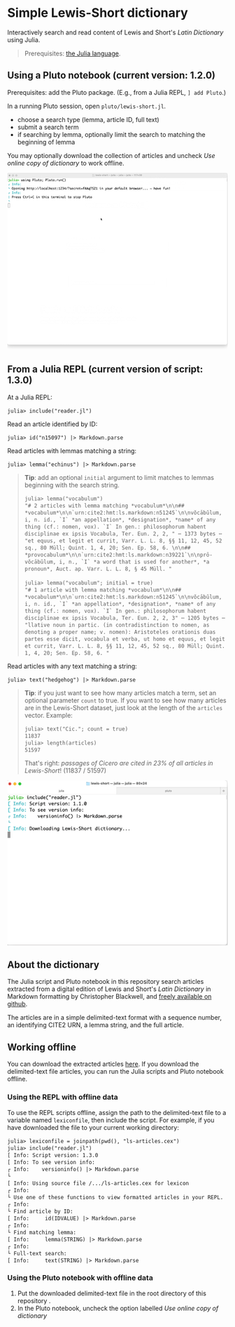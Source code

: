 # Simple Lewis-Short dictionary

Interactively search and read content of Lewis and Short's *Latin Dictionary* using Julia.

> Prerequisites: [the Julia language](https://julialang.org/downloads/).


## Using a Pluto notebook (current version: 1.2.0)

Prerequisites: add the Pluto package.  (E.g., from a Julia REPL, `] add Pluto`.)

In a running Pluto session, open `pluto/lewis-short.jl`.

- choose a search type (lemma, article ID, full text)
- submit a search term
- if searching by lemma, optionally limit the search to matching the beginning of lemma

You may optionally download the collection of articles and uncheck *Use online copy of dictionary* to work offline.

![Pluto notebook](./lewis-short-plutonb.gif)

## From a Julia REPL (current version of script: 1.3.0)

At a Julia REPL:

```{julia}
julia> include("reader.jl")
```

Read an article identified by ID:


```{julia}
julia> id("n15097") |> Markdown.parse
```

Read articles with lemmas matching a string:

```{julia}
julia> lemma("echinus") |> Markdown.parse
```
> **Tip**: add an optional `initial` argument to limit matches to lemmas beginning with the search string.
>
> ```{julia}
> julia> lemma("vocabulum")
> "# 2 articles with lemma matching *vocabulum*\n\n## *vocabulum*\n\n`urn:cite2:hmt:ls.markdown:n51245`\n\nvŏcābŭlum, i, n. id., `I` *an appellation*, *designation*, *name* of any thing (cf.: nomen, vox). `I` In gen.: philosophorum habent disciplinae ex ipsis Vocabula, Ter. Eun. 2, 2, " ⋯ 1373 bytes ⋯ "et equus, et legit et currit, Varr. L. L. 8, §§ 11, 12, 45, 52 sq., 80 Müll; Quint. 1, 4, 20; Sen. Ep. 58, 6. \n\n## *provocabulum*\n\n`urn:cite2:hmt:ls.markdown:n39221`\n\nprō-vŏcābŭlum, i, n., `I` *a word that is used for another*, *a pronoun*, Auct. ap. Varr. L. L. 8, § 45 Müll. "
>
> julia> lemma("vocabulum"; initial = true)
> "# 1 article with lemma matching *vocabulum*\n\n## *vocabulum*\n\n`urn:cite2:hmt:ls.markdown:n51245`\n\nvŏcābŭlum, i, n. id., `I` *an appellation*, *designation*, *name* of any thing (cf.: nomen, vox). `I` In gen.: philosophorum habent disciplinae ex ipsis Vocabula, Ter. Eun. 2, 2, 3" ⋯ 1205 bytes ⋯ "llative noun in partic. (in contradistinction to nomen, as denoting a proper name; v. nomen): Aristoteles orationis duas partes esse dicit, vocabula et verba, ut homo et equus, et legit et currit, Varr. L. L. 8, §§ 11, 12, 45, 52 sq., 80 Müll; Quint. 1, 4, 20; Sen. Ep. 58, 6. "
> ```

Read articles with any text matching a string:

```{julia}
julia> text("hedgehog") |> Markdown.parse
```

> **Tip**: if you just want to see how many articles match a term, set an optional parameter `count` to true.  If you want to see how many articles are in the Lewis-Short dataset, just look at the length of the `articles` vector. Example:
>
> ```{julia}
> julia> text("Cic."; count = true)
> 11837
> julia> length(articles)
>51597
>```
> 
> That's right: *passages of Cicero are cited in 23% of all articles in Lewis-Short*! (11837 / 51597)


![Using the script from the Julia REPL](./lewis-short-repl-1.1.gif)


## About the dictionary

The Julia script and Pluto notebook in this repository search articles extracted from a digital edition of Lewis and Short's *Latin Dictionary* in Markdown formatting by Christopher Blackwell, and [freely available on github](https://github.com/Eumaeus/cex_lewis_and_short).

The articles are in a simple delimited-text format with a sequence number, an identifying CITE2 URN, a lemma string, and the full article. 

## Working offline

You can download the extracted articles [here](http://shot.holycross.edu/lexica/ls-articles.cex). If you download the delimited-text file articles, you can run the Julia scripts and Pluto notebook offline.


### Using the REPL with offline data

To use the REPL scripts offline, assign the path to the delimited-text file to a variable named `lexiconfile`, then include the script.  For example, if you have downloaded the file to your current working directory:

```{julia}
julia> lexiconfile = joinpath(pwd(), "ls-articles.cex")
julia> include("reader.jl")
[ Info: Script version: 1.3.0
[ Info: To see version info:
┌ Info:    versioninfo() |> Markdown.parse
└ 
[ Info: Using source file /.../ls-articles.cex for lexicon
┌ Info: 
└ Use one of these functions to view formatted articles in your REPL.
┌ Info: 
└ Find article by ID:
[ Info:     id(IDVALUE) |> Markdown.parse
┌ Info: 
└ Find matching lemma:
[ Info:     lemma(STRING) |> Markdown.parse
┌ Info: 
└ Full-text search:
[ Info:     text(STRING) |> Markdown.parse

```


### Using the Pluto notebook with offline data


1. Put the downloaded delimited-text file in the root directory of this repository .
2. In the Pluto notebook, uncheck the option labelled *Use online copy of dictionary*
